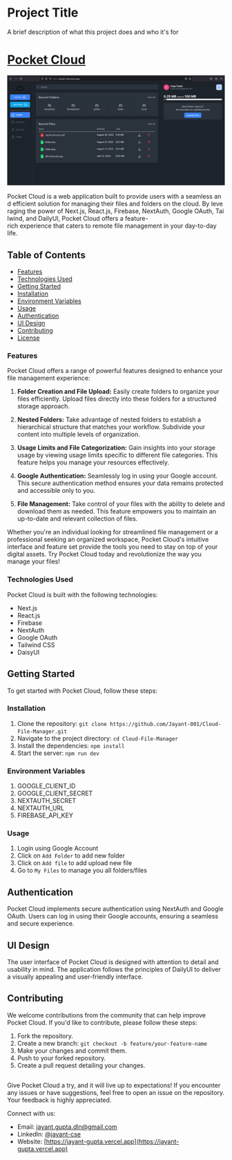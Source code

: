 
# Project Title

A brief description of what this project does and who it's for

# [Pocket Cloud](https://pocket-cloud.vercel.app/)


![Pocket Cloud](https://raw.githubusercontent.com/Jayant-001/Cloud-File-Manager/master/public/home%20ss.png)

Pocket Cloud is a web application built to provide users with a seamless and efficient solution for managing their files and folders on the cloud. By leveraging the power of Next.js, React.js, Firebase, NextAuth, Google OAuth, Tailwind, and DailyUI, Pocket Cloud offers a feature-rich experience that caters to
remote file management in your day-to-day life.

## Table of Contents

- [Features](#features)
- [Technologies Used](#technologies-used)
- [Getting Started](#getting-started)
- [Installation](#installation)
- [Environment Variables](#environment-variables)
- [Usage](#usage)
- [Authentication](#authentication)
- [UI Design](#ui-design)
- [Contributing](#contributing)
- [License](#license)

### Features

Pocket Cloud offers a range of powerful features designed to enhance your file management experience:

1. **Folder Creation and File Upload:** Easily create folders to organize your files efficiently. Upload files directly into these folders for a structured storage approach.

2. **Nested Folders:** Take advantage of nested folders to establish a hierarchical structure that matches your workflow. Subdivide your content into multiple levels of organization.

3. **Usage Limits and File Categorization:** Gain insights into your storage usage by viewing usage limits specific to different file categories. This feature helps you manage your resources effectively.

4. **Google Authentication:** Seamlessly log in using your Google account. This secure authentication method ensures your data remains protected and accessible only to you.

5. **File Management:** Take control of your files with the ability to delete and download them as needed. This feature empowers you to maintain an up-to-date and relevant collection of files.

Whether you're an individual looking for streamlined file management or a professional seeking an organized workspace, Pocket Cloud's intuitive interface and feature set provide the tools you need to stay on top of your digital assets. Try Pocket Cloud today and revolutionize the way you manage your files!

### Technologies Used

Pocket Cloud is built with the following technologies:

- Next.js
- React.js
- Firebase
- NextAuth
- Google OAuth
- Tailwind CSS
- DaisyUI

## Getting Started

To get started with Pocket Cloud, follow these steps:

### Installation

1. Clone the repository: `git clone https://github.com/Jayant-001/Cloud-File-Manager.git`
2. Navigate to the project directory: `cd Cloud-File-Manager`
3. Install the dependencies: `npm install`
4. Start the server: `npm run dev`

### Environment Variables

1. GOOGLE_CLIENT_ID
2. GOOGLE_CLIENT_SECRET
3. NEXTAUTH_SECRET
4. NEXTAUTH_URL
5. FIREBASE_API_KEY

### Usage

1. Login using Google Account
2. Click on `Add Folder` to add new folder
3. Click on `Add file` to add upload new file
4. Go to `My Files` to manage you all folders/files


## Authentication

Pocket Cloud implements secure authentication using NextAuth and Google OAuth. Users can log in using their Google accounts, ensuring a seamless and secure experience.

## UI Design

The user interface of Pocket Cloud is designed with attention to detail and usability in mind. The application follows the principles of DailyUI to deliver a visually appealing and user-friendly interface.

## Contributing

We welcome contributions from the community that can help improve Pocket Cloud. If you'd like to contribute, please follow these steps:

1. Fork the repository.
2. Create a new branch: `git checkout -b feature/your-feature-name`
3. Make your changes and commit them.
4. Push to your forked repository.
5. Create a pull request detailing your changes.

## 

Give Pocket Cloud a try, and it will live up to expectations! If you encounter any issues or have suggestions, feel free to open an issue on the repository. Your feedback is highly appreciated.

Connect with us:
- Email: [jayant.gupta.dln@gmail.com](jayant.gupta.dln@gmail.com)
- LinkedIn: [@jayant-cse](https://www.linkedin.com/in/jayant-cse/)
- Website: [https://jayant-gupta.vercel.app](https://jayant-gupta.vercel.app)
